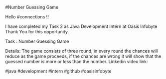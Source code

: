 #Number Guessing Game

Hello #connections !!

I have completed my Task 2 as Java Development Intern at Oasis Infobyte Thank You for this opportunity.

Task : Number Guessing Game

Details: The game consists of three round, in every round the chances will reduce as the game proceeds, if the chances are wrong it will show that the guessed number is more or less than the number.
Linkedin video link:

#java #development #intern #github #oasisinfobyte
